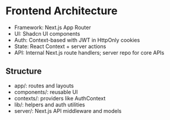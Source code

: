 # Frontend Architecture

- Framework: Next.js App Router
- UI: Shadcn UI components
- Auth: Context-based with JWT in HttpOnly cookies
- State: React Context + server actions
- API: Internal Next.js route handlers; server repo for core APIs

## Structure
- app/: routes and layouts
- components/: reusable UI
- contexts/: providers like AuthContext
- lib/: helpers and auth utilities
- server/: Next.js API middleware and models

